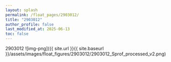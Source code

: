 ```yaml
---
layout: splash
permalink: /float_pages/2903012/
title: "2903012"
author_profile: false
last_modified_at: 2025-06-13
toc: false
---
```

 
2903012
![img-png]({{ site.url }}{{ site.baseurl }}/assets/images/float_figures/2903012/2903012_Sprof_processed_v2.png)